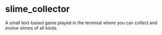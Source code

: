 # slime_collector
A small text-based game played in the terminal where you can collect and evolve slimes of all kinds.
